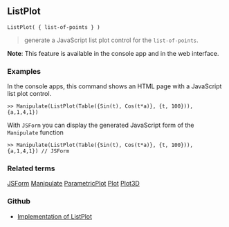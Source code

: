 ## ListPlot

```
ListPlot( { list-of-points } )  
```

> generate a JavaScript list plot control for the `list-of-points`.
	 
**Note**: This feature is available in the console app and in the web interface.

### Examples

In the console apps, this command shows an HTML page with a JavaScript list plot control.
 
```
>> Manipulate(ListPlot(Table({Sin(t), Cos(t*a)}, {t, 100})), {a,1,4,1})
```

With `JSForm` you can display the generated JavaScript form of the `Manipulate` function

```
>> Manipulate(ListPlot(Table({Sin(t), Cos(t*a)}, {t, 100})), {a,1,4,1}) // JSForm
```

### Related terms 
[JSForm](JSForm.md) [Manipulate](Manipulate.md) [ParametricPlot](ParametricPlot.md) [Plot](Plot.md)  [Plot3D](Plot3D.md)

### Github

* [Implementation of ListPlot](https://github.com/axkr/symja_android_library/blob/master/symja_android_library/matheclipse-core/src/main/java/org/matheclipse/core/reflection/system/ListPlot.java#L22) 
